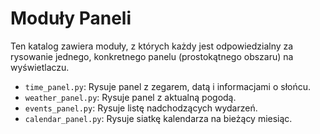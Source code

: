 # Moduły Paneli

Ten katalog zawiera moduły, z których każdy jest odpowiedzialny za rysowanie jednego, konkretnego panelu (prostokątnego obszaru) na wyświetlaczu.

- `time_panel.py`: Rysuje panel z zegarem, datą i informacjami o słońcu.
- `weather_panel.py`: Rysuje panel z aktualną pogodą.
- `events_panel.py`: Rysuje listę nadchodzących wydarzeń.
- `calendar_panel.py`: Rysuje siatkę kalendarza na bieżący miesiąc.
